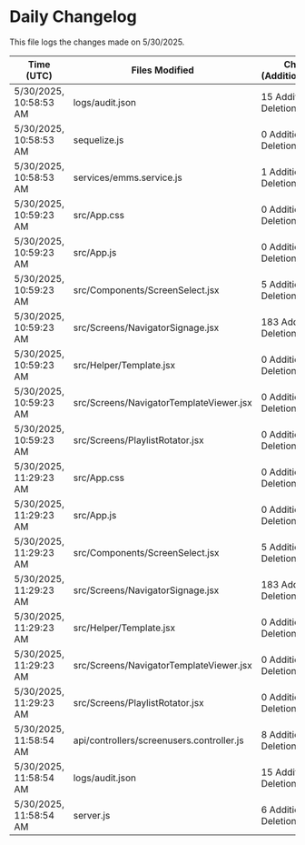 # Daily Changelog

This file logs the changes made on 5/30/2025.

| Time (UTC)             | Files Modified                    | Changes (Addition/Deletion) |
|------------------------|-----------------------------------|-----------------------------|
| 5/30/2025, 10:58:53 AM | logs/audit.json | 15 Additions & 15 Deletions |
| 5/30/2025, 10:58:53 AM | sequelize.js | 0 Additions & 1 Deletions |
| 5/30/2025, 10:58:53 AM | services/emms.service.js | 1 Additions & 1 Deletions |
| 5/30/2025, 10:59:23 AM | src/App.css | 0 Additions & 0 Deletions|
| 5/30/2025, 10:59:23 AM | src/App.js | 0 Additions & 2 Deletions|
| 5/30/2025, 10:59:23 AM | src/Components/ScreenSelect.jsx | 5 Additions & 14 Deletions|
| 5/30/2025, 10:59:23 AM | src/Screens/NavigatorSignage.jsx | 183 Additions & 2 Deletions|
| 5/30/2025, 10:59:23 AM | src/Helper/Template.jsx | 0 Additions & 0 Deletions|
| 5/30/2025, 10:59:23 AM | src/Screens/NavigatorTemplateViewer.jsx | 0 Additions & 0 Deletions|
| 5/30/2025, 10:59:23 AM | src/Screens/PlaylistRotator.jsx | 0 Additions & 0 Deletions|
| 5/30/2025, 11:29:23 AM | src/App.css | 0 Additions & 0 Deletions|
| 5/30/2025, 11:29:23 AM | src/App.js | 0 Additions & 2 Deletions|
| 5/30/2025, 11:29:23 AM | src/Components/ScreenSelect.jsx | 5 Additions & 14 Deletions|
| 5/30/2025, 11:29:23 AM | src/Screens/NavigatorSignage.jsx | 183 Additions & 2 Deletions|
| 5/30/2025, 11:29:23 AM | src/Helper/Template.jsx | 0 Additions & 0 Deletions|
| 5/30/2025, 11:29:23 AM | src/Screens/NavigatorTemplateViewer.jsx | 0 Additions & 0 Deletions|
| 5/30/2025, 11:29:23 AM | src/Screens/PlaylistRotator.jsx | 0 Additions & 0 Deletions|
| 5/30/2025, 11:58:54 AM | api/controllers/screenusers.controller.js | 8 Additions & 8 Deletions|
| 5/30/2025, 11:58:54 AM | logs/audit.json | 15 Additions & 15 Deletions|
| 5/30/2025, 11:58:54 AM | server.js | 6 Additions & 0 Deletions|
